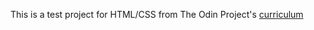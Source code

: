 This is a test project for HTML/CSS from The Odin Project's [curriculum](http://www.theodinproject.com/web-development-101/html-css)
